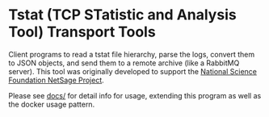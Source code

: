 # Tstat (TCP STatistic and Analysis Tool) Transport Tools

Client programs to read a tstat file hierarchy, parse the logs, convert them to JSON objects, and send them to a remote archive (like a RabbitMQ server). This tool was originally developed to support the [National Science Foundation NetSage Project](http://www.netsage.global/home).

Please see [docs/](docs) for detail info for usage, extending this program as well as the docker usage pattern.
